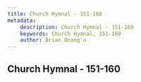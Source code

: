 ```yaml
---
title: Church Hymnal - 151-160
metadata:
    description: Church Hymnal - 151-160
    keywords: Church Hymnal, 151-160
    author: Brian Onang'o
---
```



## Church Hymnal - 151-160
  